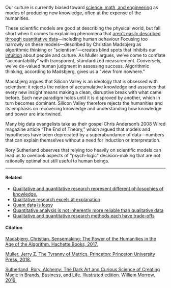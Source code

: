 Our culture is currently biased toward [science, math, and engineering](https://publish.obsidian.md/mobydiction/notes/Objectivism+assumes+a+concrete%2C+knowable+world) as modes of producing new knowledge, often at the expense of the humanities.

These scientific models are good at describing the physical world, but fall short when it comes to explaining phenomena that [aren't easily described through quantitative data](https://publish.obsidian.md/mobydiction/notes/Quant+data+is+lossy)—including human behaviour Focusing too narrowly on these models—described by Christian Madsbjerg as algorithmic thinking or "scientism"—creates blind spots that inhibits our [intuition](https://publish.obsidian.md/mobydiction/notes/Honing+intuition) about people and culture. As Muller argues, we’ve come to conflate “accountability” with transparent, standardized measurement. Conversely, we’ve de-valued human judgment in assessing success. Algorithmic thinking, according to Madsbjerg, gives us a "view from nowhere."

Madsbjerg argues that Silicon Valley is an ideology that is obsessed with scientism: it rejects the notion of accumulative knowledge and assumes that every new insight means making a clean, disruptive break with what came before. Each new paradigm holds until it is disproved by another, which in turn becomes dominant. Silicon Valley therefore rejects the humanities and its emphasis on recovering knowledge and understanding how knowledge and power are intertwined.

Many big data evangelists take as their gospel Chris Anderson’s 2008 Wired magazine article “The End of Theory,” which argued that models and hypotheses have been deprecated by a superabundance of data—numbers that can explain themselves without a need for induction or interpretation.

Rory Sutherland observes that relying too heavily on scientific models can lead us to overlook aspects of "psych-logic" decision-making that are not rationally optimal but still useful to human beings.

---

#### Related

-   [Qualitative and quantitative research represent different philosophies of knowledge.](https://publish.obsidian.md/mobydiction/notes/Qualitative+and+quantitative+research+represent+different+philosophies+of+knowledge.)
-   [Qualitative research excels at explanation](https://publish.obsidian.md/mobydiction/notes/Qualitative+research+excels+at+explanation)
-   [Quant data is lossy](https://publish.obsidian.md/mobydiction/notes/Quant+data+is+lossy)
-   [Quantitative analysis is not inherently more reliable than qualitative data](https://publish.obsidian.md/mobydiction/notes/Quantitative+analysis+is+not+inherently+more+reliable+than+qualitative+data)
-   [Qualitative and quantitative research methods each have trade-offs](https://publish.obsidian.md/mobydiction/notes/Qualitative+and+quantitative+research+methods+each+have+trade-offs)

#### Citation

[Madsbjerg, Christian. Sensemaking: The Power of the Humanities in the Age of the Algorithm. Hachette Books, 2017.](https://publish.obsidian.md/mobydiction/notes/%E2%89%88+Madsbjerg+-+Sensemaking)

[Muller, Jerry Z. The Tyranny of Metrics. Princeton: Princeton University Press, 2018.](https://publish.obsidian.md/mobydiction/notes/%E2%89%88+Muller+-+The+Tyranny+of+Metrics)

[Sutherland, Rory. Alchemy: The Dark Art and Curious Science of Creating Magic in Brands, Business, and Life. Illustrated edition. William Morrow, 2019.](https://publish.obsidian.md/mobydiction/Sutherland+-+Alchemy)